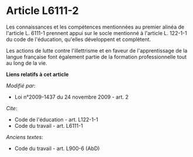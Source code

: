 # Article L6111-2

Les connaissances et les compétences mentionnées au premier alinéa de l'article L. 6111-1 prennent appui sur le socle
mentionné à l'article L. 122-1-1 du code de l'éducation, qu'elles développent et complètent. 

Les actions de lutte contre l'illettrisme et en faveur de l'apprentissage de la langue française font également partie de la
formation professionnelle tout au long de la vie.

**Liens relatifs à cet article**

_Modifié par_:

  - Loi n°2009-1437 du 24 novembre 2009 - art. 2

_Cite_:

  - Code de l'éducation - art. L122-1-1
  - Code du travail - art. L6111-1

_Anciens textes_:

  - Code du travail - art. L900-6 (AbD)
